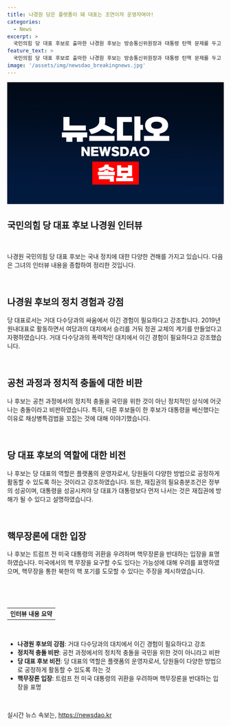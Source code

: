 ```yaml
---
title: 나경원 당은 플랫폼이 돼 대표는 조연이자 운영자여야!
categories:
  - News
excerpt: >
  국민의힘 당 대표 후보로 출마한 나경원 후보는 방송통신위원장과 대통령 탄핵 문제를 두고 다른 후보들과의 경쟁력을 강조했다. 그는 거대 다수당과의 싸움을 통해 정권을 되찾았다는 경험을 언급하며, 총선 공천 과정에서의 충돌을 비판했다. 또한, 핵무장론을 제기하여 미국의 국방 관련 전문가들의 관심을 끌었다. 더불어, 다양한 후보들이 다양한 방법으로 공정하게 경쟁할 수 있도록 플랫폼 역할을 하고자 하며, 대통령과의 신뢰 관계의 중요성을 강조했다.
feature_text: >
  국민의힘 당 대표 후보로 출마한 나경원 후보는 방송통신위원장과 대통령 탄핵 문제를 두고 다른 후보들과의 경쟁력을 강조했다. 그는 거대 다수당과의 싸움을 통해 정권을 되찾았다는 경험을 언급하며, 총선 공천 과정에서의 충돌을 비판했다. 또한, 핵무장론을 제기하여 미국의 국방 관련 전문가들의 관심을 끌었다. 더불어, 다양한 후보들이 다양한 방법으로 공정하게 경쟁할 수 있도록 플랫폼 역할을 하고자 하며, 대통령과의 신뢰 관계의 중요성을 강조했다.
image: '/assets/img/newsdao_breakingnews.jpg'
---
```


<p><img src="/assets/img/newsdao_breakingnews.jpg" alt="pcversion 속보" /></p>

<h2 data-ke-size="size26">국민의힘 당 대표 후보 나경원 인터뷰</h2>

<p data-ke-size="size16">&nbsp;</p>

<p data-ke-size="size16">나경원 국민의힘 당 대표 후보는 국내 정치에 대한 다양한 견해를 가지고 있습니다. 다음은 그녀의 인터뷰 내용을 종합하여 정리한 것입니다.</p>

<p data-ke-size="size16">&nbsp;</p>

<h2 data-ke-size="size24">나경원 후보의 정치 경험과 강점</h2>

<p data-ke-size="size16">당 대표로서는 거대 다수당과의 싸움에서 이긴 경험이 필요하다고 강조합니다. 2019년 원내대표로 활동하면서 여당과의 대치에서 승리를 거둬 정권 교체의 계기를 만들었다고 자평하였습니다. 거대 다수당과의 폭력적인 대치에서 이긴 경험이 필요하다고 강조했습니다.</p>

<p data-ke-size="size16">&nbsp;</p>

<h2 data-ke-size="size24">공천 과정과 정치적 충돌에 대한 비판</h2>

<p data-ke-size="size16">나 후보는 공천 과정에서의 정치적 충돌을 국민을 위한 것이 아닌 정치적인 상식에 어긋나는 충돌이라고 비판하였습니다. 특히, 다른 후보들이 한 후보가 대통령을 배신했다는 이유로 채상병특검법을 꼬집는 것에 대해 이야기했습니다.</p>

<p data-ke-size="size16">&nbsp;</p>

<h2 data-ke-size="size24">당 대표 후보의 역할에 대한 비전</h2>

<p data-ke-size="size16">나 후보는 당 대표의 역할은 플랫폼의 운영자로서, 당원들이 다양한 방법으로 공정하게 활동할 수 있도록 하는 것이라고 강조하였습니다. 또한, 재집권의 필요충분조건은 정부의 성공이며, 대통령을 성공시켜야 당 대표가 대통령보다 먼저 나서는 것은 재집권에 방해가 될 수 있다고 설명하였습니다.</p>

<p data-ke-size="size16">&nbsp;</p>

<h2 data-ke-size="size24">핵무장론에 대한 입장</h2>

<p data-ke-size="size16">나 후보는 트럼프 전 미국 대통령의 귀환을 우려하며 핵무장론을 반대하는 입장을 표명하였습니다. 미국에서의 핵 무장을 요구할 수도 있다는 가능성에 대해 우려를 표명하였으며, 핵무장을 통한 북한의 핵 포기를 도모할 수 있다는 주장을 제시하였습니다.</p>

<p data-ke-size="size16">&nbsp;</p>

<p data-ke-size="size16">&nbsp;</p>

<table>
<tbody>
<tr>
<td style="text-align: center; height: 17px;"><b>인터뷰 내용 요약</b></td>
</tr>
</tbody>
</table>

<p data-ke-size="size16">&nbsp;</p>

<ul>
    <li><b>나경원 후보의 강점</b>: 거대 다수당과의 대치에서 이긴 경험이 필요하다고 강조</li>
    <li><b>정치적 충돌 비판</b>: 공천 과정에서의 정치적 충돌을 국민을 위한 것이 아니라고 비판</li>
    <li><b>당 대표 후보 비전</b>: 당 대표의 역할은 플랫폼의 운영자로서, 당원들이 다양한 방법으로 공정하게 활동할 수 있도록 하는 것</li>
    <li><b>핵무장론 입장</b>: 트럼프 전 미국 대통령의 귀환을 우려하며 핵무장론을 반대하는 입장을 표명</li>
</ul>

<p data-ke-size="size16">&nbsp;</p>
실시간 뉴스 속보는, <a href="https://newsdao.kr" rel="dofollow">https://newsdao.kr</a>


